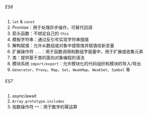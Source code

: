 ###### ES6

1. `let` & `const`
2. Promise：用于处理异步操作，可替代回调
3. 箭头函数：不绑定自己的 `this`
4. 模板字符串：通过反引号实现字符串插值
5. 解构赋值：允许从数组或对象中提取值并赋值给新变量
6. 扩展操作符 `...`：用于函数调用和数组字面量中，用于扩展或收集元素
7. 类：提供基于类的面向对象编程的语法
8. 模块系统 `import/export`：允许模块化的代码组织和模块的导入/导出
9. `Generator`、`Proxy`、`Map`、`Set`、`WeakMap`、`WeakSet`、`Symbol` 等

###### ES7

1. async/await
2. `Array.prototype.includes`
3. 指数操作符 `**`：用于数学的幂运算



